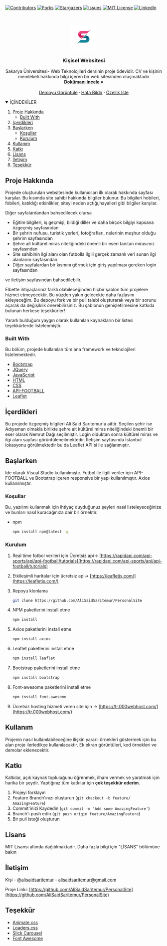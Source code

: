 
<!-- PROJECT SHIELDS -->
<!--
*** I'm using markdown "reference style" links for readability.
*** Reference links are enclosed in brackets [ ] instead of parentheses ( ).
*** See the bottom of this document for the declaration of the reference variables
*** for contributors-url, forks-url, etc. This is an optional, concise syntax you may use.
*** https://www.markdownguide.org/basic-syntax/#reference-style-links
-->
[![Contributors][contributors-shield]][contributors-url]
[![Forks][forks-shield]][forks-url]
[![Stargazers][stars-shield]][stars-url]
[![Issues][issues-shield]][issues-url]
[![MIT License][license-shield]][license-url]
[![LinkedIn][linkedin-shield]][linkedin-url]



<!-- PROJECT LOGO -->
<br />
<p align="center">
  <a href="https://github.com/AliSaidSaritemur/PersonalSite">
    <img src="images/Download.png" alt="Logo" width="80" height="80">
  </a>

  <h3 align="center">Kişisel Websitesi</h3>

  <p align="center">
   Sakarya Üniversitesi- Web Teknolojileri dersinin proje ödevidir. CV ve kişinin memleketi hakkında bilgi içeren bir web sitesinden oluşmaktadır
    <br />
    <a href="https://github.com/AliSaidSaritemur/PersonalSite"><strong>Dokümanı incele »</strong></a>
    <br />
    <br />
    <a href="https://github.com/AliSaidSaritemur/PersonalSite">Demoyu Görüntüle</a>
    ·
    <a href="https://github.com/AliSaidSaritemur/PersonalSite">Hata Bildir</a>
    ·
    <a href="https://github.com/AliSaidSaritemur/PersonalSite">Özellik İste</a>
  </p>
</p>



<!-- TABLE OF CONTENTS -->
<details open="open">
  <summary>İÇİNDEKİLER</summary>
  <ol>
    <li>
      <a href="#about-the-project">Proje Hakkında</a>
      <ul>
        <li><a href="#built-with">Built With</a></li>
      </ul>
    </li>
    <li><a href="#kullanım">İçerdikleri</a></li>
    <li>
      <a href="#getting-started">Başlarken</a>
      <ul>
        <li><a href="#prerequisites">Koşullar</a></li>
        <li><a href="#installation">Kurulum</a></li>
      </ul>
    </li>
    <li><a href="#usage">Kullanım</a></li>
    <li><a href="#contributing">Katkı</a></li>
    <li><a href="#license">Lisans</a></li>
    <li><a href="#contact">İletişim</a></li>
    <li><a href="#acknowledgements">Teşekkür</a></li>
  </ol>
</details>



<!-- ABOUT THE PROJECT -->
## Proje Hakkında

Projede oluşturulan websitesinde kullanıcıları ilk olarak hakkında sayfası karşılar. Bu kısımda site sahibi hakkında bilgiler bulunur. Bu bilgileri hobileri, fobileri, katıldığı etkinlikler, siteyi neden açtığı,hayalleri gibi bilgiler karşılar. 

Diğer sayfalardandan bahsedilecek olursa
 * Eğitim bilgileri, iş geçmişi, bildiği diller ve daha birçok bilgiyi kapsana özgeçmiş sayfasından
 * Bir şehrin nufusu, turistik yerleri, fotoğrafları, nelerinin meşhur olduğu şehrim sayfasından
 * Şehre ait kültürel miras niteliğindeki önemli bir eseri tanıtan mirasımız sayfasından
 * Site sahibinin ilgi alanı olan futbolla ilgili gerçek zamanlı veri sunan ilgi alanlarım sayfasından
 * Diğer sayfalardan bir kısmını görmek için giriş yapılması gereken login sayfasından

ve iletişim sayfasından bahsedilebilir.

Elbette ihtiyaçlarınız farklı olabileceğinden hiçbir şablon tüm projelere hizmet etmeyecektir. Bu yüzden yakın gelecekte daha fazlasını ekleyeceğim. Bu depoyu fork ve bir pull talebi oluşturarak veya bir sorunu açarak da değişiklik önerebilirsiniz. Bu şablonun genişletilmesine katkıda bulunan herkese teşekkürler!

Yararlı bulduğum yaygın olarak kullanılan kaynakların bir listesi teşekkürlerde listelenmiştir.

### Built With

Bu bölüm, projede kullanılan tüm ana framework ve teknolojileri listelemektedir.

* [Bootstrap](https://getbootstrap.com)
* [JQuery](https://jquery.com)
* [JavaScript](https://javascript.com/)
* [HTML](https://html.com/)
* [CSS](https://css.com)
* [API-FOOTBALL](https://football-api.com/)
* [Leaflet](https://leaflet.com)


## İçerdikleri

Bu projede özgeçmiş bilgileri Ali Said Sarıtemur'a aittir. Seçilen şehir ise Adıyaman olmakla birlikte şehre ait kültürel miras niteliğindeki önemli bir eser olarak Nemrut Dağı seçilmiştir. Login olduktan sonra kültürel miras ve ilgi alanı sayfası görüntüleneilmektedir. İletişim sayfasında İstanbul lokasyonu görülmektedir bu da Leaflet API'si ile sağlanmıştır.

<!-- GETTING STARTED -->
## Başlarken

Ide olarak Visual Studio kullanılmıştır. Futbol ile ilgili veriler için API-FOOTBALL ve Bootstrap içeren responsive bir yapı kullanılmıştır. Axios kullanılmıştır.


### Koşullar

Bu, yazılımı kullanmak için ihtiyaç duyduğunuz şeyleri nasıl listeleyeceğinize ve bunları nasıl kuracağınıza dair bir örnektir.

* npm
  ```sh
  npm install npm@latest -g
  ```

### Kurulum
1. Real time fotbol verileri için Ücretsiz api->  [https://rapidapi.com/api-sports/api/api-football/tutorials](https://rapidapi.com/api-sports/api/api-football/tutorials)

2. Etkileşimli haritalar için ücretsiz api->  [https://leafletjs.com/](https://leafletjs.com/)

3. Repoyu klonlama
   ```sh
   git clone https://github.com/AliSaidSaritemur/PersonalSite
   ```

3. NPM paketlerini install etme
   ```sh
   npm install
   ```

4. Axios paketlerini install etme
   ```sh
   npm install axios
   ```

3. Leaflet paketlerini install etme
   ```sh
   npm install leaflet
   ```

4. Bootstrap paketlerini install etme
   ```sh
   npm install bootstrap
   ```

5. Font-awesome paketlerini install etme
   ```sh
   npm install font-awesome
   ```
5. Ücretsiz hosting hizmeti veren site için ->  [https://tr.000webhost.com/](https://tr.000webhost.com/)




<!-- USAGE EXAMPLES -->
## Kullanım

Projenin nasıl kullanılabileceğine ilişkin yararlı örnekleri göstermek için bu alan proje ilerledikçe kullanılacaktır. Ek ekran görüntüleri, kod örnekleri ve demolar eklenecektir.


<!-- CONTRIBUTING -->
## Katkı

Katkılar, açık kaynak topluluğunu öğrenmek, ilham vermek ve yaratmak için harika bir şeydir. Yaptığınız tüm katkılar için **çok teşekkür ederim**.

1. Projeyi forklayın
2. Feature Branch'ınızı oluşturun (`git checkout -b feature/ AmazingFeature`)
3. Commit'inizi Kaydedin (`git commit -m 'Add some AmazingFeature'`)
4. Branch'ı push edin (`git push origin feature/AmazingFeature`)
5. Bir pull isteği oluşturun



<!-- LICENSE -->
## Lisans

MIT Lisansı altında dağıtılmaktadır. Daha fazla bilgi için "LİSANS" bölümüne bakın


<!-- CONTACT -->
## İletişim

Kişi - [@alisaidsaritemur](https://twitter.com/alisaidsartemur) - alisaidsaritemur@gmail.com

Proje Linki: [https://github.com/AliSaidSaritemur/PersonalSite](https://github.com/AliSaidSaritemur/PersonalSite)



<!-- ACKNOWLEDGEMENTS -->
## Teşekkür
* [Animate.css](https://daneden.github.io/animate.css)
* [Loaders.css](https://connoratherton.com/loaders)
* [Slick Carousel](https://kenwheeler.github.io/slick)
* [Font Awesome](https://fontawesome.com)





<!-- MARKDOWN LINKS & IMAGES -->
<!-- https://www.markdownguide.org/basic-syntax/#reference-style-links -->
[contributors-shield]: https://img.shields.io/github/contributors/othneildrew/Best-README-Template.svg?style=for-the-badge
[contributors-url]: https://github.com/AliSaidSaritemur/PersonalSite/graphs/contributors
[forks-shield]: https://img.shields.io/github/forks/othneildrew/Best-README-Template.svg?style=for-the-badge
[forks-url]: https://github.com/AliSaidSaritemur/PersonalSite/network/members
[stars-shield]: https://img.shields.io/github/stars/othneildrew/Best-README-Template.svg?style=for-the-badge
[stars-url]: https://github.com/AliSaidSaritemur/PersonalSite/stargazers
[issues-shield]: https://img.shields.io/github/issues/othneildrew/Best-README-Template.svg?style=for-the-badge
[issues-url]: https://github.com/AliSaidSaritemur/PersonalSite/issues
[license-shield]: https://img.shields.io/github/license/othneildrew/Best-README-Template.svg?style=for-the-badge
[license-url]: https://github.com/othneildrew/Best-README-Template/blob/master/LICENSE.txt
[linkedin-shield]: https://img.shields.io/badge/-LinkedIn-black.svg?style=for-the-badge&logo=linkedin&colorB=555
[linkedin-url]: https://linkedin.com/in/
[product-screenshot]: images/Download.png


